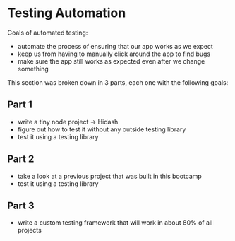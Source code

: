 # Testing Automation

Goals of automated testing:
- automate the process of ensuring that our app works as we expect
- keep us from having to manually click around the app to find bugs
- make sure the app still works as expected even after we change something

This section was broken down in 3 parts, each one with the following goals:

## Part 1
- write a tiny node project -> Hidash
- figure out how to test it without any outside testing library
- test it using a testing library

## Part 2
- take a look at a previous project that was built in this bootcamp
- test it using a testing library

## Part 3
- write a custom testing framework that will work in about 80% of all projects